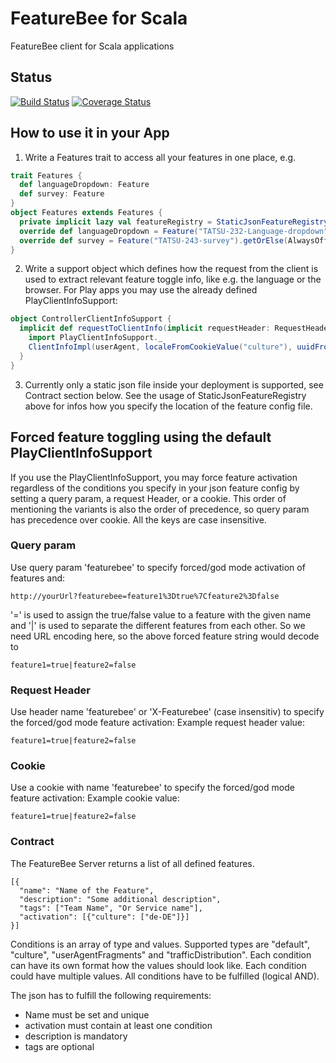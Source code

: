 # FeatureBee for Scala
FeatureBee client for Scala applications

## Status
[![Build Status](https://travis-ci.org/AutoScout24/featurebee-scala.svg)](https://travis-ci.org/AutoScout24/featurebee-scala)
[![Coverage Status](https://coveralls.io/repos/AutoScout24/featurebee-scala/badge.svg)](https://coveralls.io/r/AutoScout24/featurebee-scala)

## How to use it in your App
1. Write a Features trait to access all your features in one place, e.g.
```scala
trait Features {
  def languageDropdown: Feature
  def survey: Feature
}
object Features extends Features {
  private implicit lazy val featureRegistry = StaticJsonFeatureRegistry("featureBee.json")
  override def languageDropdown = Feature("TATSU-232-Language-dropdown").getOrElse(AlwaysOffFeature)
  override def survey = Feature("TATSU-243-survey").getOrElse(AlwaysOffFeature)
}
```

2. Write a support object which defines how the request from the client is used to extract relevant feature toggle info, 
like e.g. the language or the browser. For Play apps you may use the already defined PlayClientInfoSupport:
```scala
object ControllerClientInfoSupport {
  implicit def requestToClientInfo(implicit requestHeader: RequestHeader): ClientInfo = {
    import PlayClientInfoSupport._
    ClientInfoImpl(userAgent, localeFromCookieValue("culture"), uuidFromCookieValue("as24Visitor"), forcedFeatureToggle)
  }
}  
```

3. Currently only a static json file inside your deployment is supported, see Contract section below. See the usage of StaticJsonFeatureRegistry above for infos how you specify the location of the feature config file.

## Forced feature toggling using the default PlayClientInfoSupport
If you use the PlayClientInfoSupport, you may force feature activation regardless of the conditions you specify in your
json feature config by setting a query param, a request Header, or a cookie. This order of mentioning the variants is also
the order of precedence, so query param has precedence over cookie. All the keys are case insensitive.

### Query param
Use query param 'featurebee' to specify forced/god mode activation of features and:

    http://yourUrl?featurebee=feature1%3Dtrue%7Cfeature2%3Dfalse

'=' is used to assign the true/false value to a feature with the given name and '|' is used to separate the different features 
from each other. So we need URL encoding here, so the above forced feature string would decode to

    feature1=true|feature2=false
    
### Request Header 
Use header name 'featurebee' or 'X-Featurebee' (case insensitiv) to specify the forced/god mode feature activation:
Example request header value:

    feature1=true|feature2=false
    
### Cookie
Use a cookie with name 'featurebee' to specify the forced/god mode feature activation:
Example cookie value:
 
    feature1=true|feature2=false
    
### Contract
The FeatureBee Server returns a list of all defined features.

    [{
      "name": "Name of the Feature",
      "description": "Some additional description",
      "tags": ["Team Name", "Or Service name"],
      "activation": [{"culture": ["de-DE"]}]
    }]

Conditions is an array of type and values. Supported types are "default", "culture", "userAgentFragments" and "trafficDistribution". 
Each condition can have its own format how the values should look like. Each condition could have multiple values. 
All conditions have to be fulfilled (logical AND). 

The json has to fulfill the following requirements:
* Name must be set and unique
* activation must contain at least one condition
* description is mandatory
* tags are optional
